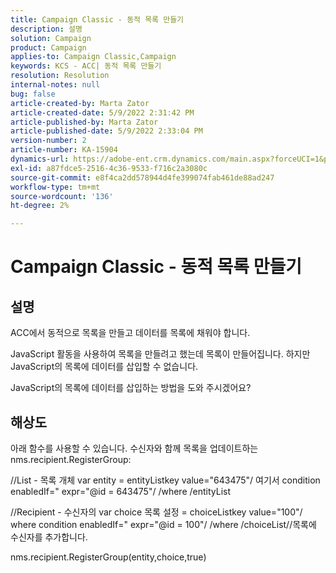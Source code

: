 ```yaml
---
title: Campaign Classic - 동적 목록 만들기
description: 설명
solution: Campaign
product: Campaign
applies-to: Campaign Classic,Campaign
keywords: KCS - ACC| 동적 목록 만들기
resolution: Resolution
internal-notes: null
bug: false
article-created-by: Marta Zator
article-created-date: 5/9/2022 2:31:42 PM
article-published-by: Marta Zator
article-published-date: 5/9/2022 2:33:04 PM
version-number: 2
article-number: KA-15904
dynamics-url: https://adobe-ent.crm.dynamics.com/main.aspx?forceUCI=1&pagetype=entityrecord&etn=knowledgearticle&id=58da1bb8-a4cf-ec11-a7b5-0022480a8e40
exl-id: a87fdce5-2516-4c36-9533-f716c2a3080c
source-git-commit: e8f4ca2dd578944d4fe399074fab461de88ad247
workflow-type: tm+mt
source-wordcount: '136'
ht-degree: 2%

---
```


# Campaign Classic - 동적 목록 만들기

## 설명


ACC에서 동적으로 목록을 만들고 데이터를 목록에 채워야 합니다.

JavaScript 활동을 사용하여 목록을 만들려고 했는데 목록이 만들어집니다. 하지만 JavaScript의 목록에 데이터를 삽입할 수 없습니다.

JavaScript의 목록에 데이터를 삽입하는 방법을 도와 주시겠어요?


## 해상도


아래 함수를 사용할 수 있습니다. 수신자와 함께 목록을 업데이트하는 nms.recipient.RegisterGroup:



//List - 목록 개체 var entity = entityListkey value=&quot;643475&quot;/ 여기서 condition enabledIf=&quot; expr=&quot;@id = 643475&quot;/ /where /entityList



//Recipient - 수신자의 var choice 목록 설정 = choiceListkey value=&quot;100&quot;/ where condition enabledIf=&quot; expr=&quot;@id = 100&quot;/ /where /choiceList//목록에 수신자를 추가합니다.

nms.recipient.RegisterGroup(entity,choice,true)
